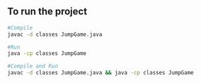 
## To run the project
```bash
#Compile
javac -d classes JumpGame.java

#Run
java -cp classes JumpGame

#Compile and Run
javac -d classes JumpGame.java && java -cp classes JumpGame
```
